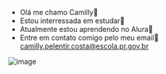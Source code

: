 - Olá me chamo Camilly🖤
- Estou interressada em estudar📖
- Atualmente estou aprendendo no Alura🔎
- Entre em contato comigo pelo meu email🌼
  camilly.pelentir.costa@escola.pr.gov.br


<!---
camillypelentir/camillypelentir is a ✨ special ✨ repository because its `README.md` (this file) appears on your GitHub profile.
You can click the Preview link to take a look at your changes.
--->



![image](https://github.com/camillypelentir/camillypelentir/assets/136636384/7814f5da-469e-4c3d-8630-b04c497fa9d1)
